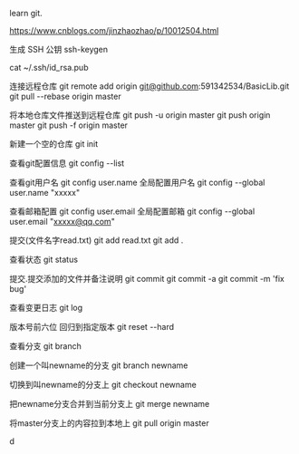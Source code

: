 learn git.

https://www.cnblogs.com/jinzhaozhao/p/10012504.html

生成 SSH 公钥
ssh-keygen

cat ~/.ssh/id_rsa.pub


连接远程仓库
git remote add origin git@github.com:591342534/BasicLib.git
git pull --rebase origin master

将本地仓库文件推送到远程仓库
git push -u origin master
git push origin master
git push -f origin master

新建一个空的仓库
git init

查看git配置信息
git config --list

查看git用户名
git config user.name
全局配置用户名
git config --global user.name "xxxxx"

查看邮箱配置
git config user.email
全局配置邮箱
git config --global user.email "xxxxx@qq.com"


提交(文件名字read.txt)
git add read.txt
git add .

查看状态
git status

提交.提交添加的文件并备注说明
git commit
git commit -a
git commit -m 'fix bug'

查看变更日志
git log

版本号前六位 回归到指定版本
git reset --hard 

查看分支
git branch

创建一个叫newname的分支
git branch newname

切换到叫newname的分支上
git checkout newname

把newname分支合并到当前分支上
git merge newname

将master分支上的内容拉到本地上
git pull origin master













d
